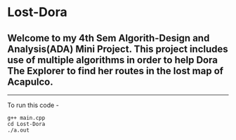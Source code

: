 # Lost-Dora
## Welcome to my 4th Sem Algorith-Design and Analysis(ADA) Mini Project. This project includes use of multiple algorithms in order to help Dora The Explorer to find her routes in the lost map of Acapulco. 

<hr>

To run this code -
```git clone  https://github.com/PankajGrg/Lost-Dora/
g++ main.cpp
cd Lost-Dora
./a.out
```
